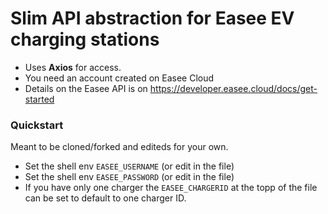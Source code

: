 # Slim API abstraction for Easee EV charging stations
* Uses **Axios** for access. 
* You need an account created on Easee Cloud
* Details on the Easee API is on https://developer.easee.cloud/docs/get-started

### Quickstart
Meant to be cloned/forked and editeds for your own.

* Set the shell env `EASEE_USERNAME` (or edit in the file)
* Set the shell env `EASEE_PASSWORD` (or edit in the file)
* If you have only one charger the `EASEE_CHARGERID` at the topp of the file can be set to default to one charger ID. 

